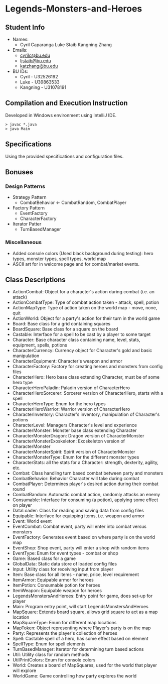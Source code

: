 # Legends-Monsters-and-Heroes

## Student Info
* Names: 
  * Cyril Caparanga 
   Luke Staib 
   Kangning Zhang
* Emails: 
  * cyrilc@bu.edu 
  * ljstaib@bu.edu 
  * katzhang@bu.edu   
* BU IDs: 
  * Cyril - U32526192 
  * Luke - U39863533 
  * Kangning - U31078191

## Compilation and Execution Instruction
Developed in Windows environment using IntelliJ IDE.
```
> javac *.java
> java Main
```

## Specifications
Using the provided specifications and configuration files.             

## Bonuses
### Design Patterns
* Strategy Pattern
  * CombatBehavior <- CombatRandom, CombatPlayer
* Factory Pattern
  * EventFactory
  * CharacterFactory
* Iterator Patter
  * TurnBasedManager

### Miscellaneous
* Added console colors (Used black background during testing): hero types, monster types, spell types, world map
* ASCII art for in welcome page and for combat/market events.

## Class Descriptions
* ActionCombat: Object for a character's action during combat (i.e. an attack)
* ActionCombatType: Type of combat action taken - attack, spell, potion
* ActionMapType: Type of action taken on the world map - move, none, quit
* ActionWorld: Object for a party's action for their turn in the world game
* Board: Base class for a grid containing squares
* BoardSquare: Base class for a square on the board
* Castable: Interface for a spell to be cast by a player to some target
* Character: Base character class containing name, level, stats, equipment, spells, potions
* CharacterCurrency: Currency object for Character's gold and basic manipulation
* CharacterEquipment: Character's weapon and armor
* CharacterFactory: Factory for creating heroes and monsters from config files
* CharacterHero: Hero base class extending Character, must be of some hero type
* CharacterHeroPaladin: Paladin version of CharacterHero
* CharacterHeroSorcerer: Sorcerer version of CharacterHero, starts with a spell
* CharacterHeroType: Enum for the hero types
* CharacterHeroWarrior: Warrior version of CharacterHero
* CharacterInventory: Character's inventory, manipulation of Character's potions
* CharacterLevel: Managers Character's level and experience
* CharacterMonster: Monster base class extending Character
* CharacterMonsterDragon: Dragon version of CharacterMonster
* CharacterMonsterExoskeleton: Exoskeleton version of CharacterMonster
* CharacterMonsterSpirit: Spirit version of CharacterMonster
* CharacterMonsterType: Enum for the different monster types
* CharacterStats: all the stats for a Character: strength, dexterity, agility, etc.
* Combat: Class handling turn based combat between party and monsters
* CombatBehavior: Behavior Character will take during combat
* CombatPlayer: Determines player's desired action during their combat round
* CombatRandom: Automatic combat action, randomly attacks an enemy
* Consumable: Interface for consuming (a potion), applying some effect on player
* DataLoader: Class for reading and saving data from config files
* Equipable: Interface for equipping items, i.e. weapon and armor
* Event: World event
* EventCombat: Combat event, party will enter into combat versus monsters
* EventFactory: Generates event based on where party is on the world map
* EventShop: Shop event, party will enter a shop with random items
* EventType: Enum for event types - combat or shop
* Game: Based class for a game
* GlobalData: Static data store of loaded config files
* Input: Utility class for receiving input from player
* Item: Base class for all items - name, price, level requirement
* ItemArmor: Equipable armor for heroes
* ItemPotion: Consumable potion for heroes
* ItemWeapon: Equipable weapon for heroes
* LegendsMonstersAndHeroes: Entry point for game, does set-up for player
* Main: Program entry point, will start LegendsMonstersAndHeroes 
* MapSquare: Extends board square, allows grid square to act as a map location
* MapSquareType: Enum for different map locations
* MapToken: Object representing where Player's party is on the map
* Party: Represents the player's collection of heroes
* Spell: Castable spell of a hero, has some effect based on element
* SpellType: Enum for spell elements
* TurnBasedManager: Iterator for determining turn based actions
* Util: Utility class for random methods
* UtilPrintColors: Enum for console colors
* World: Creates a board of MapSquares, used for the world that player will explore
* WorldGame: Game controlling how party explores the world
